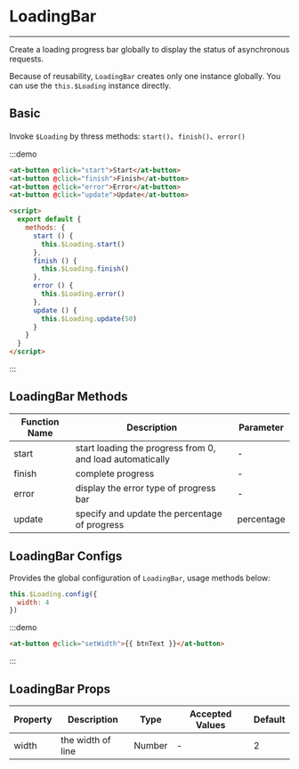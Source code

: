 
# LoadingBar

----

Create a loading progress bar globally to display the status of asynchronous requests.

Because of reusability, `LoadingBar` creates only one instance globally. You can use the `this.$Loading` instance directly.

## Basic

Invoke `$Loading` by thress methods: `start()`、`finish()`、`error()`

:::demo
```html
<at-button @click="start">Start</at-button>
<at-button @click="finish">Finish</at-button>
<at-button @click="error">Error</at-button>
<at-button @click="update">Update</at-button>

<script>
  export default {
    methods: {
      start () {
        this.$Loading.start()
      },
      finish () {
        this.$Loading.finish()
      },
      error () {
        this.$Loading.error()
      },
      update () {
        this.$Loading.update(50)
      }
    }
  }
</script>
```
:::

## LoadingBar Methods

| Function Name      | Description          | Parameter      |
|---------- |-------------- |---------- |
| start | start loading the progress from 0, and load automatically | - |
| finish | complete progress | - |
| error | display the error type of progress bar | - |
| update | specify and update the percentage of progress | percentage |

## LoadingBar Configs

Provides the global configuration of `LoadingBar`, usage methods below:

```js
this.$Loading.config({
  width: 4
})
```

:::demo
```html
<at-button @click="setWidth">{{ btnText }}</at-button>
```
:::

## LoadingBar Props

| Property      | Description          | Type      | Accepted Values                           | Default  |
|---------- |-------------- |---------- |--------------------------------  |-------- |
| width | the width of line | Number | - | 2 |

<script>
export default {
  data () {
    return {
      isSetWidth: false,
      btnText: 'Set line width to 4px'
    }
  },
  methods: {
    start () {
      this.$Loading.start()
    },
    finish () {
      this.$Loading.finish()
    },
    error () {
      this.$Loading.error()
    },
    update () {
      this.$Loading.update(50)
    },
    setWidth () {
      if (this.isSetWidth) {
        this.isSetWidth = false
        this.btnText = 'Set line width to 4px'
        this.$Loading.config({
          width: 2
        })
      } else {
        this.isSetWidth = true
        this.btnText = 'Cancel the line width to 4px'
        this.$Loading.config({
          width: 4
        })
      }
    }
  }
}
</script>
